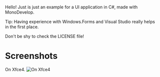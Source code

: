 Hello! Just is just an example for a UI application in C#, made with MonoDevelop.

Tip: Having experience with Windows.Forms and Visual Studio really helps in the first place.

Don't be shy to check the LICENSE file!

# Screenshots
On Xfce4.
![On Xfce4](http://www.wilomgfx.net/didier/p/run-mono-linux.png)